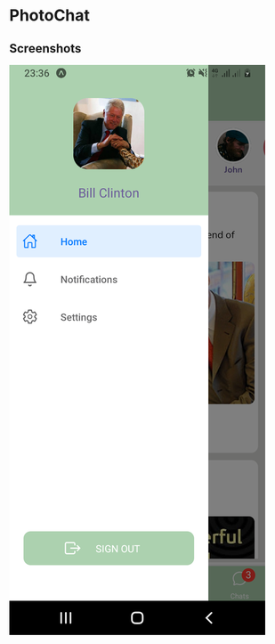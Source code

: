 # PhotoChat

## Screenshots
![alt text](https://github.com/ThibaMahlezana/PhotoChat/blob/main/Screenshots/Screenshot_20220612-233635.png)
